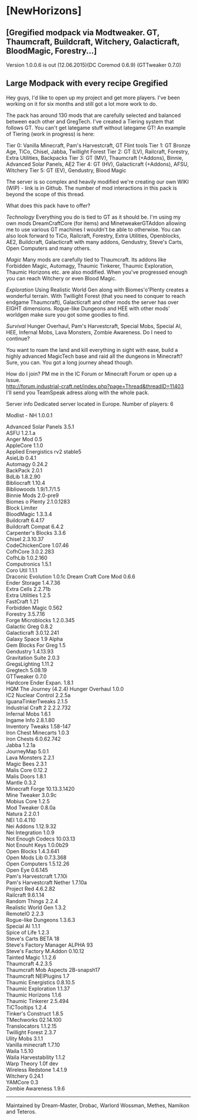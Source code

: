 [NewHorizons]
=

[Gregified modpack via Modtweaker. GT, Thaumcraft, Buildcraft, Witchery, Galacticraft, BloodMagic, Forestry...]
-


Version 1.0.0.6 is out (12.06.2015)(DC Coremod 0.6.9) (GTTweaker 0.7.0)


Large Modpack with every recipe Gregified
-

Hey guys, I'd like to open up my project and get more players.
I've been working on it for six months and still got a lot more work to do.

The pack has around 130 mods that are carefully selected and balanced between each other and GregTech. I've created a Tiering system that follows GT. You can't get lategame stuff without lategame GT!
An example of Tiering (work in progress) is here:

Tier 0: Vanilla Minecraft, Pam's Harvestcraft, GT Flint tools
Tier 1: GT Bronze Age, TiCo, Chisel, Jabba, Twillight Forest
Tier 2: GT (LV), Railcraft, Forestry, Extra Utilities, Backpacks
Tier 3: GT (MV), Thaumcraft (+Addons), Binnie, Advanced Solar Panels, AE2
Tier 4: GT (HV), Galacticraft (+Addons), AFSU, Witchery
Tier 5: GT (EV), Gendustry, Blood Magic

The server is so complex and heavily modified we're creating our own WIKI (WIP) - link is in Github.
The number of mod interactions in this pack is beyond the scope of this thread.


What does this pack have to offer?

*Technology*
Everything you do is tied to GT as it should be. I'm using my own mods DreamCraftCore (for items) and MinetweakerGTAddon allowing me to use various GT machines I wouldn't be able to otherwise.
You can also look forward to TiCo, Railcraft, Forestry, Extra Utilities, Openblocks, AE2, Buildcraft, Galacticraft with many addons, Gendustry, Steve's Carts, Open Computers and many others.

*Magic*
Many mods are carefully tied to Thaumcraft. Its addons like Forbidden Magic, Automagy, Thaumic Tinkerer, Thaumic Exploration, Thaumic Horizons etc. are also modified.
When you've progressed enough you can reach Witchery or even Blood Magic.

*Exploration*
Using Realistic World Gen along with Biomes'o'Plenty creates a wonderful terrain. With Twillight Forest (that you need to conquer to reach endgame Thaumcraft), Galacticraft and other mods the server has over EIGHT dimensions.
Rogue-like Dungeons and HEE with other mods' worldgen make sure you got some goodies to find.

*Survival*
Hunger Overhaul, Pam's Harvestcraft, Special Mobs, Special AI, HEE, Infernal Mobs, Lava Monsters, Zombie Awareness. Do I need to continue?

You want to roam the land and kill everything in sight with ease, build a highly advanced MagicTech base and raid all the dungeons in Minecraft? Sure, you can. You got a long journey ahead though.


How do I join?
PM me in the IC Forum or Minecraft Forum or open up a Issue.<BR>
http://forum.industrial-craft.net/index.php?page=Thread&threadID=11403<BR>
I'll send you TeamSpeak adress along with the whole pack.


Server info
Dedicated server located in Europe.
Number of players: 6


Modlist - NH 1.0.0.1

Advanced Solar Panels 3.5.1<BR>
ASFU 1.2.1.a<BR>
Anger Mod 0.5<BR>
AppleCore 1.1.0<BR>
Applied Energistics rv2 stable5<BR>
AsieLib 0.4.1<BR>
Automagy 0.24.2<BR>
BackPack 2.0.1<BR>
BdLib 1.8.2.90<BR>
Bibliocraft 1.10.4<BR>
Bibliowoods 1.9/1.7/1.5<BR>
Binnie Mods 2.0-pre9<BR>
Biomes o Plenty 2.1.0.1283<BR>
Block Limiter<BR>
BloodMagic 1.3.3.4<BR>
Buildcraft 6.4.17<BR>
Buildcraft Compat 6.4.2<BR>
Carpenter's Blocks 3.3.6<BR>
Chisel 2.3.10.37<BR>
CodeChickenCore 1.07.46<BR>
CofhCore 3.0.2.283<BR>
CofhLib 1.0.2.160<BR>
Computronics 1.5.1<BR>
Coro Util 1.1.1<BR>
Draconic Evolution 1.0.1c
Dream Craft Core Mod 0.6.6<BR>
Ender Storage 1.4.7.36<BR>
Extra Cells 2.2.71b<BR>
Extra Utilities 1.2.5<BR>
FastCraft 1.21<BR>
Forbidden Magic 0.562<BR>
Forestry 3.5.7.16<BR>
Forge Microblocks 1.2.0.345<BR>
Galactic Greg 0.8.2<BR>
Galacticraft 3.0.12.241<BR>
Galaxy Space 1.9 Alpha<BR>
Gem Blocks For Greg 1.5<BR>
Gendustry 1.4.13.93<BR>
Gravitation Suite 2.0.3<BR>
GregsLighting 1.11.2<BR>
Gregtech 5.08.19<BR>
GTTweaker 0.7.0<BR>
Hardcore Ender Expan. 1.8.1<BR>
HQM The Journey (4.2.4)
Hunger Overhaul 1.0.0<BR>
IC2 Nuclear Control 2.2.5a<BR>
IguanaTinkerTweaks 2.1.5<BR>
Industrial Craft 2 2.2.2.732<BR>
Infernal Mobs 1.6.1<BR>
Ingame Info 2.8.1.80<BR>
Inventory Tweaks 1.58-147<BR>
Iron Chest Minecarts 1.0.3<BR>
Iron Chests 6.0.62.742<BR>
Jabba 1.2.1a<BR>
JourneyMap 5.0.1<BR>
Lava Monsters 2.2.1<BR>
Magic Bees 2.3.1<BR>
Malis Core 0.12.2<BR>
Malis Doors 1.8.1<BR>
Mantle 0.3.2<BR>
Minecraft Forge 10.13.3.1420<BR>
Mine Tweaker 3.0.9c<BR>
Mobius Core 1.2.5<BR>
Mod Tweaker 0.8.0a<BR>
Natura 2.2.0.1<BR>
NEI 1.0.4.110<BR>
Nei Addons 1.12.9.32<BR>
Nei Integration 1.0.9<BR>
Not Enough Codecs 10.03.13<BR>
Not Enouht Keys 1.0.0b29<BR>
Open Blocks 1.4.3.641<BR>
Open Mods Lib 0.7.3.368<BR>
Open Computers 1.5.12.26<BR>
Open Eye 0.6.145<BR>
Pam's Harvestcraft 1.7.10i<BR>
Pam's Harvestcraft Nether 1.7.10a<BR>
Project Red 4.6.2.82<BR>
Railcraft 9.6.1.14<BR>
Random Things 2.2.4<BR>
Realistic World Gen 1.3.2<BR>
RemoteIO 2.2.3<BR>
Rogue-like Dungeons 1.3.6.3<BR>
Special AI 1.1.1<BR>
Spice of Life 1.2.3<BR>
Steve's Carts BETA 18<BR>
Steve's Factory Manager ALPHA 93<BR>
Steve's Factory M.Addon 0.10.12<BR>
Tainted Magic 1.1.2.6<BR>
Thaumcraft 4.2.3.5<BR>
Thaumcraft Mob Aspects 2B-snapsh17<BR>
Thaumcraft NEIPlugins 1.7<BR>
Thaumic Energistics 0.8.10.5<BR>
Thaumic Exploration 1.1.37<BR>
Thaumic Horizons 1.1.6<BR>
Thaumic Tinkerer 2.5.494<BR>
TiCTooltips 1.2.4<BR>
Tinker's Construct 1.8.5<BR>
TMechworks 02.14.100<BR>
Translocators 1.1.2.15<BR>
Twillight Forest 2.3.7<BR>
Ulity Mobs 3.1.1<BR>
Vanilla minecraft 1.7.10<BR>
Waila 1.5.10<BR>
Waila Harvestability 1.1.2<BR>
Warp Theory 1.0f dev<BR>
Wireless Redstone 1.4.1.9<BR>
Witchery 0.24.1<BR>
YAMCore 0.3<BR>
Zombie Awareness 1.9.6<BR>

---

Maintained by Dream-Master, Drobac, Warlord Wossman, Methes, Namikon and Teteros.
